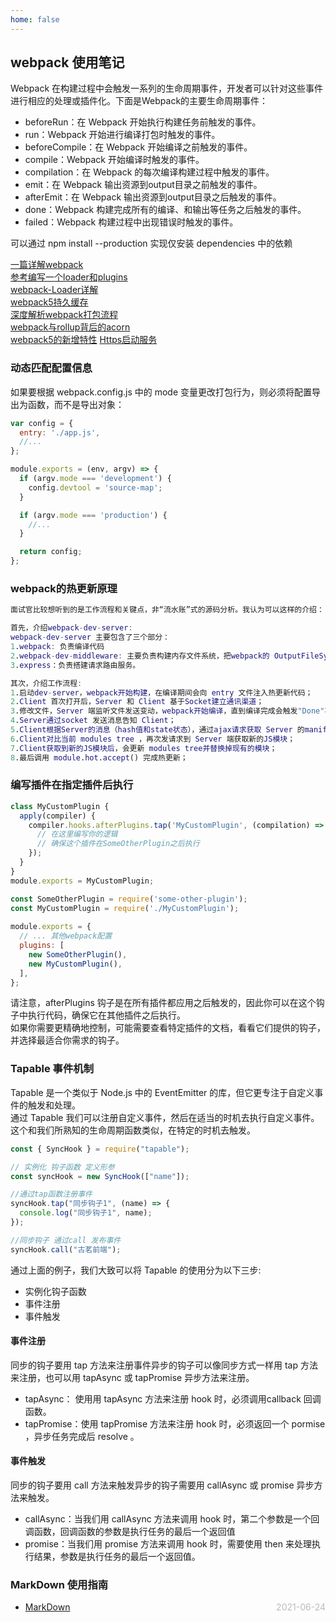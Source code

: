 ```yaml
---
home: false
---
```


## webpack 使用笔记

Webpack 在构建过程中会触发一系列的生命周期事件，开发者可以针对这些事件进行相应的处理或插件化。下面是Webpack的主要生命周期事件：

- beforeRun：在 Webpack 开始执行构建任务前触发的事件。
- run：Webpack 开始进行编译打包时触发的事件。
- beforeCompile：在 Webpack 开始编译之前触发的事件。
- compile：Webpack 开始编译时触发的事件。
- compilation：在 Webpack 的每次编译构建过程中触发的事件。
- emit：在 Webpack 输出资源到output目录之前触发的事件。
- afterEmit：在 Webpack 输出资源到output目录之后触发的事件。
- done：Webpack 构建完成所有的编译、和输出等任务之后触发的事件。
- failed：Webpack 构建过程中出现错误时触发的事件。

可以通过 npm install --production 实现仅安装 dependencies 中的依赖

[一篇详解webpack](https://zhuanlan.zhihu.com/p/443964387)  
[参考编写一个loader和plugins](https://pcaaron.github.io/pages/fe/webpack/plugin.html#%E6%8F%92%E4%BB%B6%E4%BA%8B%E4%BB%B6%E5%A4%84%E7%90%86)  
[webpack-Loader详解](https://zhuanlan.zhihu.com/p/397174187)  
[webpack5持久缓存](https://segmentfault.com/a/1190000041726881?sort=votes)  
[深度解析webpack打包流程](https://www.pipipi.net/30583.html/amp)  
[webpack与rollup背后的acorn](https://www.zhihu.com/tardis/bd/art/149323563)  
[webpack5的新增特性](https://blog.csdn.net/qq_17175013/article/details/119769033)
[Https启动服务](https://blog.osvlabs.com/?p=582)
### 动态匹配配置信息

如果要根据 webpack.config.js 中的 mode 变量更改打包行为，则必须将配置导出为函数，而不是导出对象：
``` js
var config = {
  entry: './app.js',
  //...
};

module.exports = (env, argv) => {
  if (argv.mode === 'development') {
    config.devtool = 'source-map';
  }

  if (argv.mode === 'production') {
    //...
  }

  return config;
};
```

### webpack的热更新原理

``` m
面试官比较想听到的是工作流程和关键点，非“流水账”式的源码分析。我认为可以这样的介绍：

首先，介绍webpack-dev-server:
webpack-dev-server 主要包含了三个部分：
1.webpack: 负责编译代码
2.webpack-dev-middleware: 主要负责构建内存文件系统，把webpack的 OutputFileSystem 替换成 InMemoryFileSystem。同时作为Express的中间件拦截请求，从内存文件系统中把结果拿出来。
3.express：负责搭建请求路由服务。

其次，介绍工作流程:
1.启动dev-server，webpack开始构建，在编译期间会向 entry 文件注入热更新代码；
2.Client 首次打开后，Server 和 Client 基于Socket建立通讯渠道；
3.修改文件，Server 端监听文件发送变动，webpack开始编译，直到编译完成会触发"Done"事件；
4.Server通过socket 发送消息告知 Client；
5.Client根据Server的消息（hash值和state状态），通过ajax请求获取 Server 的manifest描述文件；
6.Client对比当前 modules tree ，再次发请求到 Server 端获取新的JS模块；
7.Client获取到新的JS模块后，会更新 modules tree并替换掉现有的模块；
8.最后调用 module.hot.accept() 完成热更新；

```

### 编写插件在指定插件后执行

``` javascript
class MyCustomPlugin {
  apply(compiler) {
    compiler.hooks.afterPlugins.tap('MyCustomPlugin', (compilation) => {
      // 在这里编写你的逻辑
      // 确保这个插件在SomeOtherPlugin之后执行
    });
  }
}
module.exports = MyCustomPlugin;
```

``` javascript
const SomeOtherPlugin = require('some-other-plugin');
const MyCustomPlugin = require('./MyCustomPlugin');
 
module.exports = {
  // ... 其他webpack配置
  plugins: [
    new SomeOtherPlugin(),
    new MyCustomPlugin(),
  ],
};
```

请注意，afterPlugins 钩子是在所有插件都应用之后触发的，因此你可以在这个钩子中执行代码，确保它在其他插件之后执行。  
如果你需要更精确地控制，可能需要查看特定插件的文档，看看它们提供的钩子，并选择最适合你需求的钩子。


### Tapable 事件机制

Tapable 是一个类似于 Node.js 中的 EventEmitter 的库，但它更专注于自定义事件的触发和处理。  
通过 Tapable 我们可以注册自定义事件，然后在适当的时机去执行自定义事件。  
这个和我们所熟知的生命周期函数类似，在特定的时机去触发。  

``` javascript
const { SyncHook } = require("tapable");

// 实例化 钩子函数 定义形参
const syncHook = new SyncHook(["name"]);

//通过tap函数注册事件
syncHook.tap("同步钩子1", (name) => {
  console.log("同步钩子1", name);
});

//同步钩子 通过call 发布事件
syncHook.call("古茗前端");

```
通过上面的例子，我们大致可以将 Tapable 的使用分为以下三步:

- 实例化钩子函数
- 事件注册
- 事件触发

#### 事件注册
同步的钩子要用 tap 方法来注册事件异步的钩子可以像同步方式一样用 tap 方法来注册，也可以用 tapAsync 或 tapPromise 异步方法来注册。  
- tapAsync： 使用用 tapAsync 方法来注册 hook 时，必须调用callback 回调函数。  
- tapPromise：使用 tapPromise 方法来注册 hook 时，必须返回一个 pormise ，异步任务完成后 resolve 。  

####  事件触发
同步的钩子要用 call 方法来触发异步的钩子需要用 callAsync 或 promise 异步方法来触发。
- callAsync：当我们用 callAsync 方法来调用 hook 时，第二个参数是一个回调函数，回调函数的参数是执行任务的最后一个返回值  
- promise：当我们用 promise 方法来调用 hook 时，需要使用 then 来处理执行结果，参数是执行任务的最后一个返回值。  



### MarkDown 使用指南

- [MarkDown](../blog-daily/use-markdown) <span style="color:#bbb; float:right">2021-06-24</span>
